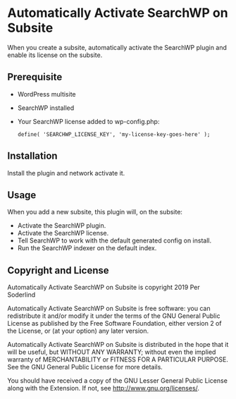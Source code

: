 # Automatically Activate SearchWP on Subsite

When you create a subsite, automatically activate the SearchWP plugin and enable its license on the subsite.

## Prerequisite

- WordPress multisite
- SearchWP installed
- Your SearchWP license added to wp-config.php:

  `define( 'SEARCHWP_LICENSE_KEY', 'my-license-key-goes-here' );`

## Installation

Install the plugin and network activate it.

## Usage

When you add a new subsite, this plugin will, on the subsite:

- Activate the SearchWP plugin.
- Activate the SearchWP license.
- Tell SearchWP to work with the default generated config on install.
- Run the SearchWP indexer on the default index.

## Copyright and License
Automatically Activate SearchWP on Subsite is copyright 2019 Per Soderlind

Automatically Activate SearchWP on Subsite is free software: you can redistribute it and/or modify it under the terms of the GNU General Public License as published by the Free Software Foundation, either version 2 of the License, or (at your option) any later version.

Automatically Activate SearchWP on Subsite is distributed in the hope that it will be useful, but WITHOUT ANY WARRANTY; without even the implied warranty of MERCHANTABILITY or FITNESS FOR A PARTICULAR PURPOSE. See the GNU General Public License for more details.

You should have received a copy of the GNU Lesser General Public License along with the Extension. If not, see http://www.gnu.org/licenses/.